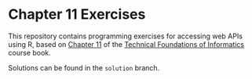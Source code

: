 # Chapter 11 Exercises

This repository contains programming exercises for accessing web APIs using R,
based on [Chapter 11](https://info201.github.io/apis.html) 
of the [Technical Foundations of Informatics](https://info201.github.io/) course book. 

Solutions can be found in the `solution` branch.